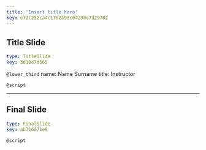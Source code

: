 ```yaml
---
title: 'Insert title here'
key: e72c252ca4c17d2b93c04290c7d29702
---
```


## Title Slide

```yaml
type: TitleSlide
key: 3d10e7d565
```

`@lower_third`
name: Name Surname
title: Instructor

`@script`


---

## Final Slide

```yaml
type: FinalSlide
key: ab716271e9
```

`@script`

